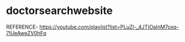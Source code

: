 # doctorsearchwebsite
REFERENCE-
https://youtube.com/playlist?list=PLuZl-_4JTIOaInM7oxq-7IUeAweZV0hFq
